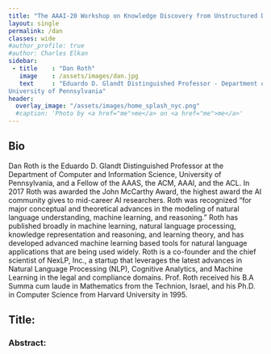 ```yaml
---
title: "The AAAI-20 Workshop on Knowledge Discovery from Unstructured Data in Financial Services"
layout: single
permalink: /dan
classes: wide
#author_profile: true
#author: Charles Elkan
sidebar:
 - title    : "Dan Roth"
   image    : /assets/images/dan.jpg
   text     : "Eduardo D. Glandt Distinguished Professor - Department of Computer and information Science, 
University of Pennsylvania"
header:
  overlay_image: "/assets/images/home_splash_nyc.png"
  #caption: 'Photo by <a href="me">me</a> on <a href="me">me</a>'
---
```

<h2>Bio</h2>

Dan Roth is the Eduardo D. Glandt Distinguished Professor at the Department of Computer and Information Science, University of Pennsylvania, and a Fellow of the AAAS, the ACM, AAAI, and the ACL. In 2017 Roth was awarded the John McCarthy Award, the highest award the AI community gives to mid-career AI researchers. Roth was recognized “for major conceptual and theoretical advances in the modeling of natural language understanding, machine learning, and reasoning.”
Roth has published broadly in machine learning, natural language processing, knowledge representation and reasoning, and learning theory, and has developed advanced machine learning based tools for natural language applications that are being used widely. Roth is a co-founder and the chief scientist of NexLP, Inc., a startup that leverages the latest advances in Natural Language Processing (NLP), Cognitive Analytics, and Machine Learning in the legal and compliance domains.
Prof. Roth received his B.A Summa cum laude in Mathematics from the Technion, Israel, and his Ph.D. in Computer Science from Harvard University in 1995.

<h2>Title:</h2>
<h3>Abstract:</h3> 